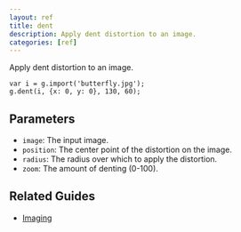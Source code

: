 ```yaml
---
layout: ref
title: dent
description: Apply dent distortion to an image.
categories: [ref]
---
```

Apply dent distortion to an image.

    var i = g.import('butterfly.jpg');
    g.dent(i, {x: 0, y: 0}, 130, 60);

## Parameters
- `image`: The input image.
- `position`: The center point of the distortion on the image.
- `radius`: The radius over which to apply the distortion.
- `zoom`: The amount of denting (0-100).

## Related Guides
- [Imaging](../guide/image.html)
